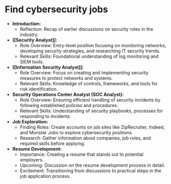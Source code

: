 # Find cybersecurity jobs

- **Introduction:**
	- Reflection: Recap of earlier discussions on security roles in the industry.
- **[[Security Analyst]]:**
	- Role Overview: Entry-level position focusing on monitoring networks, developing security strategies, and researching IT security trends.
	- Relevant Skills: Foundational understanding of log monitoring and SIEM tools.
- **[[Information Security Analyst]]:**
	- Role Overview: Focus on creating and implementing security measures to protect networks and systems.
	- Relevant Skills: Knowledge of controls, frameworks, and tools for risk identification.
- **Security Operations Center Analyst (SOC Analyst):**
	- Role Overview: Ensuring efficient handling of security incidents by following established policies and procedures.
	- Relevant Skills: Understanding of security playbooks, processes for responding to incidents.
- **Job Exploration:**
	- Finding Roles: Create accounts on job sites like ZipRecruiter, Indeed, and Monster Jobs to explore cybersecurity positions.
	- Research: Gather information about companies, job roles, and required skills before applying.
- **Resume Development:**
	- Importance: Creating a resume that stands out to potential employers.
	- Upcoming: Discussion on the resume development process in detail.
	- Excitement: Transitioning from discussions to practical steps in the job application process.

